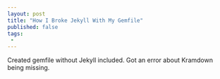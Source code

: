 ```yaml
---
layout: post
title: "How I Broke Jekyll With My Gemfile"
published: false
tags:
 -
---
```


Created gemfile without Jekyll included. Got an error about Kramdown being missing.
